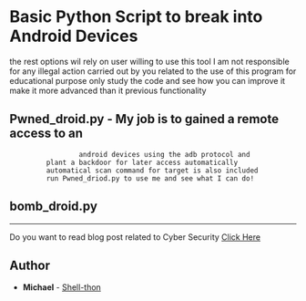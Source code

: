 # Basic Python Script to break into Android Devices

the rest options wil rely on user willing to use this tool
I am not responsible for any illegal action carried out by you related to the use of this program
for educational purpose only study the code and see
how you can improve it make it more advanced than it previous functionality

## Pwned_droid.py - My job is to gained a remote access to an
                     android devices using the adb protocol and
		     plant a backdoor for later access automatically
		     automatical scan command for target is also included
		     run Pwned_driod.py to use me and see what I can do!

## bomb_droid.py

---
Do you want to  read blog post related to Cyber Security [Click Here](https://shell-thon.github.io/cybershell.github.io)

## Author

* **Michael** - [Shell-thon](https://github.com/Shell-thon)